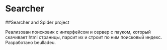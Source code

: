 # Searcher
##Searcher and Spider project

Реализован поисковик с интерфейсом и сервер с пауком, который скачивает html страницы, парсит их и строит по ним поисковый индекс. Разработано beulladeu.
